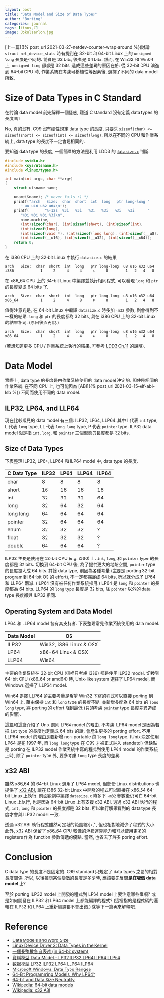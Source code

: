 ```yaml
---
layout: post
title: "Data Model and Size of Data Types"
author: "Borting"
categories: journal
tags: [Linux,C]
image: Jokulsarlon.jpg
---
```


[上一篇]({% post_url 2021-03-27-netdev-counter-wrap-around %})討論 `struct net_device_stats` 時有提到在 32-bit 和 64-bit Linux 上的 `unsigned long` 長度是不同的.
前者是 32 bits, 後者是 64 bits.
然而, 在 Win32 和 Win64 上, `unsigned ling` 卻都是 32 bits.
造成這些差異的原因在於: 從 32-bit CPU 演進到 64-bit CPU 時, 作業系統在考慮可移植性等因素後, 選擇了不同的 data model 所致.

# Size of Data Types in C Standard

在討論 data model 前先解釋一個疑惑, 難道 C standard 沒有定義 data types 的長度嗎?

No, 真的沒有.
C99 沒有硬性規定 data type 的長度, 只要求 `sizeof(char) <= sizeof(short) <= sizeof(int) <= sizeof(long)`.
所以在不同的 CPU 和作業系統上, data type 的長度不一定會是相同的.

要知道 data type 的長度, 一個簡單的方法是利用 LDD3 的 [`datasize.c`](https://github.com/martinezjavier/ldd3/blob/master/misc-progs/datasize.c) 判斷.
```c
#include <stdio.h>
#include <sys/utsname.h>
#include <linux/types.h>

int main(int argc, char **argv)
{
    struct utsname name;

    uname(&name); /* never fails :) */
    printf("arch   Size:  char  short  int  long   ptr long-long "
	   " u8 u16 u32 u64\n");
    printf(       "%-12s  %3i   %3i   %3i   %3i   %3i   %3i      "
	   "%3i %3i %3i %3i\n",
	   name.machine,
	   (int)sizeof(char), (int)sizeof(short), (int)sizeof(int),
	   (int)sizeof(long),
	   (int)sizeof(void *), (int)sizeof(long long), (int)sizeof(__u8),
	   (int)sizeof(__u16), (int)sizeof(__u32), (int)sizeof(__u64));
    return 0;
}
```

在 i386 CPU 上的 32-bit Linux 中執行 `datasize.c` 的結果.
```
arch   Size:  char  short  int  long   ptr long-long  u8 u16 u32 u64
i386            1     2     4     4     4     8        1   2   4   8
```

在 x86_64 CPU 上的 64-bit Linux 中編譯並執行相同程式, 可以發現 `long` 和 `ptr` 的長度變成 64 bits 了.
```
arch   Size:  char  short  int  long   ptr long-long  u8 u16 u32 u64
x86_64          1     2     4     8     8     8        1   2   4   8
```

值得注意的是, 在 64-bit Linux 中編譯 `datasize.c` 時多加 `-m32` 參數, 則會得到不一樣的結果.
`long` 和 `ptr` 的長度都為 32 bits, 與在 i386 CPU 上的 32-bit Linux 的結果相同.
(原因後面再說.)
```
arch   Size:  char  short  int  long   ptr long-long  u8 u16 u32 u64
x86_64          1     2     4     4     4     8        1   2   4   8
```

(若想知道更多 CPU / 作業系統上執行的結果, 可參考 [LDD3 Ch.11](https://static.lwn.net/images/pdf/LDD3/ch11.pdf) 的說明).

# Data Model

實際上, data type 的長度是由作業系統使用的 data model 決定的.
即使是相同的作業系統, 在不同 CPU 上, 也可能因為 [ABI]({% post_url 2021-03-15-elf-abi-lsb %}) 不同而使用不同的 data model.

## ILP32, LP64, and LLP64

現在比較常見的 data model 有三個: ILP32, LP64, LLP64.
其中 I 代表 `int` type, L 代表 `long` type, LL 代表 `long long` type, P 代表 `pointer` type.
ILP32 data model 就是指 `int`, `long`, 和 `pointer` 三個型態的長度都是 32 bits.

## Size of Data Types

下表整理 ILP32, LP64, LLP64 和 ILP64 model 中, data type 的長度.

C Data Type | ILP32 | LP64 | LLP64 | ILP64
------------|-------|------|-------|-------
char        | 8     | 8    | 8     | 8
short       | 16    | 16   | 16    | 16
int         | 32    | 32   | 32    | 64
long        | 32    | 64   | 32    | 64
long long   | 64    | 64   | 64    | 64
pointer     | 32    | 64   | 64    | 64
enum        | 32    | 32   | 32    | ?
float       | 32    | 32   | 32    | ?
double      | 64    | 64   | 64    | ?

ILP32 主要是使用在 32-bit CPU (e.g. i386) 上.
`int`, `long`, 和 `pointer` type 的長度都是 32 bits.
切換到 64-bit CPU 後, 為了提供更大的地址空間, `pointer` type 的長度擴大成 64 bits.
其餘 data type, 則因為各種考量 (主要是 porting 32-bit program 到 64-bit OS 的 effort), 不一定都擴展成 64 bits, 所以就分成了 LP64 和 LLP64 兩派.
(ILP64 沒有被任何作業系統採用.)
LP64 是 `long` 和 `pointer` 的長度都為 64 bits.
LLP64 的 `long` type 長度是 32 bits, 除 `pointer` 以外的 data type 長度都與 ILP32 相同.

## Operating System and Data Model

LP64 和 LLP64 model 各有其支持者.
下表整理常見作業系統使用的 data model.

Data Model | OS
-----------|-------------------------
ILP32      | Win32, i386 Linux & OSX
LP64       | x86-64 Linux & OSX
LLP64      | Win64

主要的作業系統在 32-bit CPU (這裡只考慮 i386) 都是使用 ILP32 model.
切換到 64-bit CPU (x86_64 or amd64) 時, Unix-like system 選擇了 LP64 model, 而 Windows 選擇了 LLP64 model.

Win64 選擇 LLP64 的主要考量是希望 Win32 下寫的程式可以直接 porting 到 Win64 上.
藉由保持 `int` 和 `long` type 的長度不變, 並新增長度為 64 bits 的 `long long` type, 將 porting 的 effort 降到最低 (只須考慮 `pointer` type 長度差異造成的影響).

[這篇](http://www.unix.org/version2/whatsnew/lp64_wp.html)和[這篇](http://www.unix.org/whitepapers/64bit.html)介紹了 Unix 選則 LP64 model 的理由.
不考慮 ILP64 model 是因為若把 `int` type 的長度也定義成 64 bits 的話, 會產生更多的 porting effort.
不用 LLP64 model 的理由是要新增 non-portable 的 `long long` type.
(Unix 決定使用 LP64 是在 1997 年, 而 `long long` type 在 C99 才被正式納入 standatd.)
但缺點是 porting 在 ILP32 model 作業系統中寫的程式到使用 LP64 model 的作業系統上時, 除了 `pointer` type 外, 要多考慮 `long` type 長度的差異.

## x32 ABI

雖然 x86_64 的 64-bit Linux 選用了 LP64 model, 但部份 Linux distributions 也提供了 [x32 ABI](https://wiki.debian.org/X32Port), 讓在 i386 32-bit Linux 中開發的程式可以直接在 x86_64 64-bit Linux 上執行.
前面範例中編譯 `datasize.c` 時多下 `-m32` 參數後仍可在 64-bit Linux 上執行, 也是因為 64-bit Linux 上有支援 x32 ABI.
透過 x32 ABI 執行的程式, `int`, `long` 和 `pointer` 的長度都是 32 bits.
所以執行解果看到的 data type 長度才會與 ILP32 model 一致.

透過 x32 ABI 執行程式雖然可定址的範圍縮小了, 但也相對地減少了程式的大小.
此外, x32 ABI 保留了 x86_64 CPU 較佳的浮點運算能力和可以使用更多的 registers 作為 function 參數傳遞的優點.
當然, 也省去了許多 poring effort.

# Conclusion

C data type 的長度不是固定的.
C99 standard 只規定了 data types 之間的相對長度關係.
所以, 以後被問某個變數的長度是多少時, 應該要先反問**是在哪個 data model** 上?

至於 porting ILP32 model 上開發的程式到 LP64 model 上要注意哪些事項?
或是如何開發在 ILP32 和 LP64 model 上都能編譯的程式?
(這裡指的是程式碼的邏輯在 ILP32 和 LP64 上重新編譯都不會出錯.)
就等下一篇再來解釋吧.

# Reference

* [Data Models and Word Size](http://nickdesaulniers.github.io/blog/2016/05/30/data-models-and-word-size/)
* [Linux Device Driver 3: Data Types in the Kernel](https://static.lwn.net/images/pdf/LDD3/ch11.pdf)
* [一個長整數各自表述 (in 64-bit system)](https://dada.tw/2008/04/18/85/)
* [資料模型 Data Model - LP32 ILP32 LP64 ILP64 LLP64](https://tclin914.github.io/d7ed614/)
* [数据模型 LP32 ILP32 LP64 LLP64 ILP64](https://www.cnblogs.com/lsgxeva/p/7614856.html)
* [Microsoft Windows: Data Type Ranges](https://docs.microsoft.com/en-us/cpp/cpp/data-type-ranges?view=msvc-160)
* [64-Bit Programming Models: Why LP64?](http://www.unix.org/version2/whatsnew/lp64_wp.html)
* [64-bit and Data Size Neutrality](http://www.unix.org/whitepapers/64bit.html)
* [Wikipedia: 64-bit data models](https://en.wikipedia.org/wiki/64-bit_computing#64-bit_data_models)
* [Wikipedia: x32 ABI](https://en.wikipedia.org/wiki/X32_ABI)
